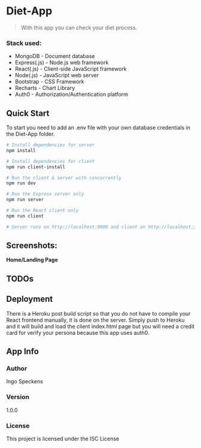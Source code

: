 # Diet-App

> With this app you can check your diet process.

### **Stack used:**  
* MongoDB - Document database
* Express(.js) - Node.js web framework
* React(.js) - Client-side JavaScript framework
* Node(.js) - JavaScript web server 
* Bootstrap - CSS Framework
* Recharts - Chart Library
* Auth0 - Authorization/Authentication platform

## Quick Start

To start you need to add an .env file with your own database credentials in the Diet-App folder.

```bash
# Install dependencies for server
npm install

# Install dependencies for client
npm run client-install

# Run the client & server with concurrently
npm run dev

# Run the Express server only
npm run server

# Run the React client only
npm run client

# Server runs on http://localhost:9000 and client on http://localhost:3000
```

## **Screenshots:**

**Home/Landing Page**

## TODOs

## Deployment

There is a Heroku post build script so that you do not have to compile your React frontend manually, it is done on the server. Simply push to Heroku and it will build and load the client index.html page but you will need a credit card for verify your persona because this app uses auth0.

## App Info

### Author

Ingo Speckens

### Version

1.0.0

### License

This project is licensed under the ISC License